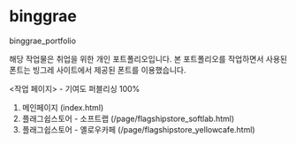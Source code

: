 # binggrae
binggrae_portfolio

해당 작업물은 취업을 위한 개인 포트폴리오입니다.
본 포트폴리오를 작업하면서 사용된 폰트는 빙그레 사이트에서 제공된 폰트를 이용했습니다.

<작업 페이지> - 기여도 퍼블리싱 100%
1. 메인페이지 (index.html)
2. 플래그쉽스토어 - 소프트랩 (/page/flagshipstore_softlab.html)
3. 플래그쉽스토어 - 옐로우카페 (/page/flagshipstore_yellowcafe.html)
